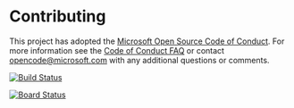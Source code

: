 # Contributing

This project has adopted the [Microsoft Open Source Code of Conduct](https://opensource.microsoft.com/codeofconduct/). For more information see the [Code of Conduct FAQ](https://opensource.microsoft.com/codeofconduct/faq/) or contact [opencode@microsoft.com](mailto:opencode@microsoft.com) with any additional questions or comments.

[![Build Status](https://dev.azure.com/mayminmoeutycc/Parts%20Unlimited%20E2E-%20GitHubIntegration/_apis/build/status/MayMinMoe.PartsUnlimitedE2E?branchName=refs%2Fpull%2F1%2Fmerge)](https://dev.azure.com/mayminmoeutycc/Parts%20Unlimited%20E2E-%20GitHubIntegration/_build/latest?definitionId=14&branchName=refs%2Fpull%2F1%2Fmerge)

[![Board Status](https://dev.azure.com/mayminmoeutycc/4b199017-5957-4d36-95c3-e7b8e8ef57ce/67c8ec2f-7033-4a3c-99cc-d5d46abe34d7/_apis/work/boardbadge/7224fec1-cb42-4356-9735-3bd80ac938b1?columnOptions=1)](https://dev.azure.com/mayminmoeutycc/4b199017-5957-4d36-95c3-e7b8e8ef57ce/_boards/board/t/67c8ec2f-7033-4a3c-99cc-d5d46abe34d7/Microsoft.RequirementCategory/)
